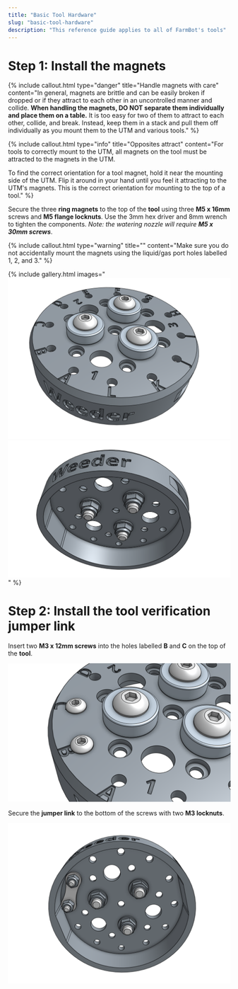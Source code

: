 ```yaml
---
title: "Basic Tool Hardware"
slug: "basic-tool-hardware"
description: "This reference guide applies to all of FarmBot's tools"
---
```



# Step 1: Install the magnets



{%
include callout.html
type="danger"
title="Handle magnets with care"
content="In general, magnets are brittle and can be easily broken if dropped or if they attract to each other in an uncontrolled manner and collide. **When handling the magnets, DO NOT separate them individually and place them on a table.** It is too easy for two of them to attract to each other, collide, and break. Instead, keep them in a stack and pull them off individually as you mount them to the UTM and various tools."
%}



{%
include callout.html
type="info"
title="Opposites attract"
content="For tools to correctly mount to the UTM, all magnets on the tool must be attracted to the magnets in the UTM.

To find the correct orientation for a tool magnet, hold it near the mounting side of the UTM. Flip it around in your hand until you feel it attracting to the UTM's magnets. This is the correct orientation for mounting to the top of a tool."
%}

Secure the three **ring magnets** to the top of the **tool** using three **M5 x 16mm** screws and **M5 flange locknuts**. Use the 3mm hex driver and 8mm wrench to tighten the components. *Note: the watering nozzle will require **M5 x 30mm screws***.

{%
include callout.html
type="warning"
title=""
content="Make sure you do not accidentally mount the magnets using the liquid/gas port holes labelled 1, 2, and 3."
%}

{% include gallery.html images="
![tool with magnets mounted top](_images/tool_with_magnets_mounted_top.png)
![tool with magnets mounted underside](_images/tool_with_magnets_mounted_underside.png)
" %}

# Step 2: Install the tool verification jumper link

Insert two **M3 x 12mm screws** into the holes labelled **B** and **C** on the top of the **tool**.

![jumper link installed top view](_images/jumper_link_installed_top_view.png)

Secure the **jumper link** to the bottom of the screws with two **M3 locknuts**.

![jumper link installed bottom view](_images/jumper_link_installed_bottom_view.png)

